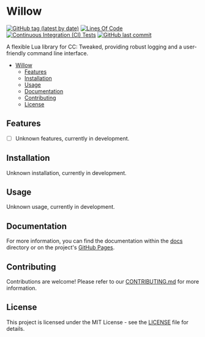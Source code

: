 # Willow

[![GitHub tag (latest by date)](https://img.shields.io/github/v/tag/unkokaeru/willow?label=version)](https://github.com/unkokaeru/willow)
[![Lines Of Code](https://tokei.rs/b1/github/unkokaeru/willow?category=code)](https://github.com/unkokaeru/willow)
[![Continuous Integration (CI) Tests](https://img.shields.io/github/actions/workflow/status/unkokaeru/willow/continuous_integration.yml?label=tests)](https://github.com/unkokaeru/willow)
[![GitHub last commit](https://img.shields.io/github/last-commit/unkokaeru/willow)](https://github.com/unkokaeru/willow)

A flexible Lua library for CC: Tweaked, providing robust logging and a user-friendly command line interface.

- [Willow](#willow)
    - [Features](#features)
    - [Installation](#installation)
    - [Usage](#usage)
    - [Documentation](#documentation)
    - [Contributing](#contributing)
    - [License](#license)

## Features

- [ ] Unknown features, currently in development.

## Installation

Unknown installation, currently in development.

## Usage

Unknown usage, currently in development.

## Documentation

For more information, you can find the documentation within the [docs](./docs/index.md) directory or on the project's [GitHub Pages](https://unkokaeru.github.io/willow/).

## Contributing

Contributions are welcome! Please refer to our [CONTRIBUTING.md](./CONTRIBUTING.md) for more information.

## License

This project is licensed under the MIT License - see the [LICENSE](./LICENSE) file for details.
